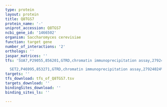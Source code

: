```yaml
---
type: protein
layout: protein
title: Q8TGS7
protein_name: '-'
uniprot_accession: Q8TGS7
ncbi_gene_id: '1466502'
organism: Saccharomyces cerevisiae
function: target gene
number_of_interactions: '2'
orthologs: ''
jaspar_matrices: ''
tfs: 'SUA7,P29055,856201,GTRD,chromatin immunoprecipitation assay,27924024%5Buid%5D,No

  SET2,P46995,853271,GTRD,chromatin immunoprecipitation assay,27924024%5Buid%5D,No'
targets: ''
tfs_download: tfs_of_Q8TGS7.tsv
targets_download: ''
bindingSites_download: ''
binding_sites_ls: ''

---
```

